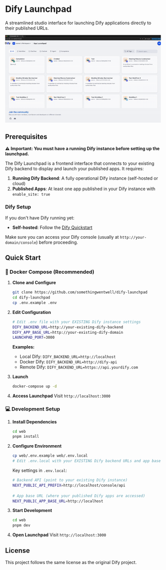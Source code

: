 # Dify Launchpad

A streamlined studio interface for launching Dify applications directly to their published URLs.

![Demo](img/demo.gif)


## Prerequisites

**⚠️ Important: You must have a running Dify instance before setting up the launchpad.**

The Dify Launchpad is a frontend interface that connects to your existing Dify backend to display and launch your published apps. It requires:

1. **Running Dify Backend**: A fully operational Dify instance (self-hosted or cloud)
2. **Published Apps**: At least one app published in your Dify instance with `enable_site: true`

### Dify Setup

If you don't have Dify running yet:

- **Self-hosted**: Follow the [Dify Quickstart](https://github.com/langgenius/dify?tab=readme-ov-file#quick-start)

Make sure you can access your Dify console (usually at `http://your-domain/console`) before proceeding.

## Quick Start

### 🐳 Docker Compose (Recommended)

1. **Clone and Configure**
   ```bash
   git clone https://github.com/somethingwentwell/dify-launchpad
   cd dify-launchpad
   cp .env.example .env
   ```

2. **Edit Configuration**
   ```bash
   # Edit .env file with your EXISTING Dify instance settings
   DIFY_BACKEND_URL=http://your-existing-dify-backend
   DIFY_APP_BASE_URL=http://your-existing-dify-domain
   LAUNCHPAD_PORT=3000
   ```
   
   **Examples:**
   - Local Dify: `DIFY_BACKEND_URL=http://localhost`
   - Docker Dify: `DIFY_BACKEND_URL=http://dify-api`
   - Remote Dify: `DIFY_BACKEND_URL=https://api.yourdify.com`

3. **Launch**
   ```bash
   docker-compose up -d
   ```

4. **Access Launchpad**
   Visit `http://localhost:3000`

### 💻 Development Setup

1. **Install Dependencies**
   ```bash
   cd web
   pnpm install
   ```

2. **Configure Environment**
   ```bash
   cp web/.env.example web/.env.local
   # Edit .env.local with your EXISTING Dify backend URLs and app base URL
   ```
   
   Key settings in `.env.local`:
   ```bash
   # Backend API (point to your existing Dify instance)
   NEXT_PUBLIC_API_PREFIX=http://localhost/console/api
   
   # App base URL (where your published Dify apps are accessed)
   NEXT_PUBLIC_APP_BASE_URL=http://localhost
   ```

3. **Start Development**
   ```bash
   cd web
   pnpm dev
   ```

4. **Open Launchpad**
   Visit `http://localhost:3000`

## License

This project follows the same license as the original Dify project.
